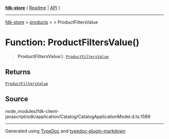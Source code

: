 [**fdk-store**](../../../README.md) ( [Readme](../../../README.md) \| [API](../../../API.md) )

---

[fdk-store](../../../API.md) > [products](../../README.md) > [<internal>](../README.md) > ProductFiltersValue

# Function: ProductFiltersValue()

> **ProductFiltersValue**(): [`ProductFiltersValue`](../type-aliases/type-alias.ProductFiltersValue.md)

## Returns

[`ProductFiltersValue`](../type-aliases/type-alias.ProductFiltersValue.md)

## Source

node_modules/fdk-client-javascript/sdk/application/Catalog/CatalogApplicationModel.d.ts:1589

---

Generated using [TypeDoc](https://typedoc.org/) and [typedoc-plugin-markdown](https://www.npmjs.com/package/typedoc-plugin-markdown)
